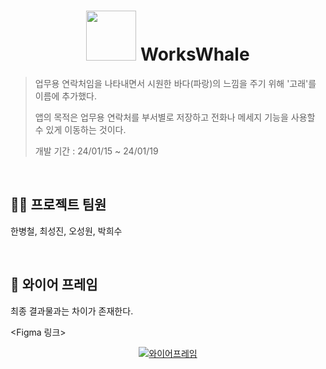 <h1 align="center">
<img width="80px" src="https://github.com/WorksWhale/WorksWhale/assets/80674868/00fcc37c-0846-4b55-8b45-9c6d75f2f1eb" alt="" />
 WorksWhale
</h1>

> 업무용 연락처임을 나타내면서 시원한 바다(파랑)의 느낌을 주기 위해 '고래'를 이름에 추가했다.
> 
> 앱의 목적은 업무용 연락처를 부서별로 저장하고 전화나 메세지 기능을 사용할 수 있게 이동하는 것이다.
>
> 개발 기간 : 24/01/15 ~ 24/01/19

<br/>

## 👨‍💻 프로젝트 팀원
한병철, 최성진, 오성원, 박희수

<br/>

## 🧭 와이어 프레임
최종 결과물과는 차이가 존재한다.

<Figma 링크>

<p align="center">
  <a href="https://www.figma.com/file/O4cof7WVCxbgDMRaralSyk/%EC%88%99%EB%A0%A8-%ED%8C%80%EA%B3%BC%EC%A0%9C-7%EC%A1%B0?type=design&node-id=0-1&mode=design&t=mckZYNV20nst6dpF-0">
    <img alt="와이어프레임" src="https://github.com/WorksWhale/WorksWhale/assets/80674868/411f98e5-73ac-4171-ae95-8a3386dbd758">
</p>
